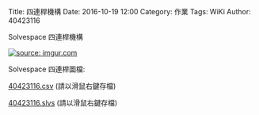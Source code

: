 Title: 四連桿機構
Date: 2016-10-19 12:00
Category: 作業
Tags: WiKi
Author: 40423116

Solvespace 四連桿機構

<!-- PELICAN_END_SUMMARY -->

<a href="http://imgur.com/czHYoSi"><img src="http://i.imgur.com/czHYoSi.png" title="source: imgur.com" /></a>
<p>Solvespace 四連桿圖檔:</p>
<p><a href="./../w7/40423116.csv">40423116.csv</a> (請以滑鼠右鍵存檔)</p>
<p><a href="./../w7/40423116.slvs">40423116.slvs</a> (請以滑鼠右鍵存檔)</p>